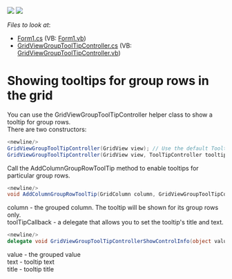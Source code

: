 <!-- default badges list -->
[![](https://img.shields.io/badge/Open_in_DevExpress_Support_Center-FF7200?style=flat-square&logo=DevExpress&logoColor=white)](https://supportcenter.devexpress.com/ticket/details/E989)
[![](https://img.shields.io/badge/📖_How_to_use_DevExpress_Examples-e9f6fc?style=flat-square)](https://docs.devexpress.com/GeneralInformation/403183)
<!-- default badges end -->
<!-- default file list -->
*Files to look at*:

* [Form1.cs](./CS/E989/Form1.cs) (VB: [Form1.vb](./VB/E989/Form1.vb))
* [GridViewGroupToolTipController.cs](./CS/E989/GridViewGroupToolTipController.cs) (VB: [GridViewGroupToolTipController.vb](./VB/E989/GridViewGroupToolTipController.vb))
<!-- default file list end -->
# Showing tooltips for group rows in the grid


<p>You can use the GridViewGroupToolTipController helper class to show a tooltip for group rows.<br />
There are two constructors:<br />


```cs
<newline/>
GridViewGroupToolTipController(GridView view); // Use the default Tooltip controller<newline/>
GridViewGroupToolTipController(GridView view, ToolTipController tooltip);<newline/>

```

</p><p>Call the AddColumnGroupRowToolTip method to enable tooltips for particular group rows.<br />


```cs
<newline/>
void AddColumnGroupRowToolTip(GridColumn column, GridViewGroupToolTipControllerShowControlInfo toolTipCallback)<newline/>

```

column - the grouped column. The tooltip will be shown for its group rows only.<br />
toolTipCallback - a delegate that allows you to set the tooltip's title and text.<br />


```cs
<newline/>
delegate void GridViewGroupToolTipControllerShowControlInfo(object value, out string text, out string title)<newline/>

```

value - the grouped value<br />
text - tooltip text<br />
title - tooltip title</p>

<br/>


